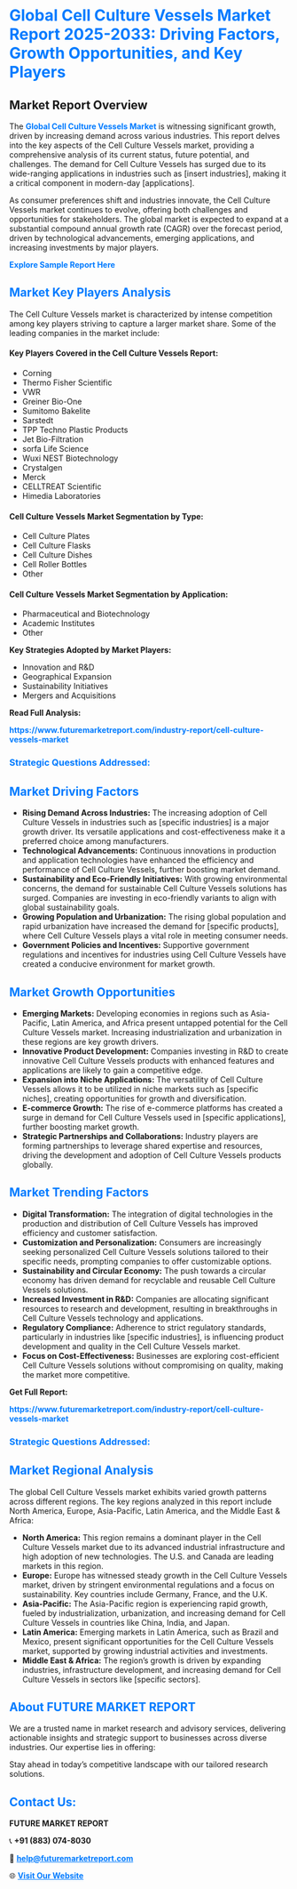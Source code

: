 <h1 style="color: #007BFF;">Global Cell Culture Vessels Market Report 2025-2033: Driving Factors, Growth Opportunities, and Key Players</h1>

<section id="overview">
<h2>Market Report Overview</h2>
<p>The <a href="https://www.futuremarketreport.com/industry-report/cell-culture-vessels-market" style="color: #007BFF; text-decoration: none;"><strong>Global Cell Culture Vessels Market</strong></a> is witnessing significant growth, driven by increasing demand across various industries. This report delves into the key aspects of the Cell Culture Vessels market, providing a comprehensive analysis of its current status, future potential, and challenges. The demand for Cell Culture Vessels has surged due to its wide-ranging applications in industries such as [insert industries], making it a critical component in modern-day [applications].</p>
<p>As consumer preferences shift and industries innovate, the Cell Culture Vessels market continues to evolve, offering both challenges and opportunities for stakeholders. The global market is expected to expand at a substantial compound annual growth rate (CAGR) over the forecast period, driven by technological advancements, emerging applications, and increasing investments by major players.</p>
</section>

<section id="overview">
<p><a href="https://www.futuremarketreport.com/request-sample/reportId=27653" style="color: #007BFF; text-decoration: none;"><strong>Explore Sample Report Here</strong></a></p>
</section>

<section id="key-players">
<h2 style="color: #007BFF;">Market Key Players Analysis</h2>
<p>The Cell Culture Vessels market is characterized by intense competition among key players striving to capture a larger market share. Some of the leading companies in the market include:</p>
<h4>Key Players Covered in the Cell Culture Vessels Report:</h4>
<ul><li>Corning</li><li>Thermo Fisher Scientific</li><li>VWR</li><li>Greiner Bio-One</li><li>Sumitomo Bakelite</li><li>Sarstedt</li><li>TPP Techno Plastic Products</li><li>Jet Bio-Filtration</li><li>sorfa Life Science</li><li>Wuxi NEST Biotechnology</li><li>Crystalgen</li><li>Merck</li><li>CELLTREAT Scientific</li><li>Himedia Laboratories</li></ul>
<h4>Cell Culture Vessels Market Segmentation by Type:</h4>
<ul><li>Cell Culture Plates</li><li>Cell Culture Flasks</li><li>Cell Culture Dishes</li><li>Cell Roller Bottles</li><li>Other</li></ul>

<h4>Cell Culture Vessels Market Segmentation by Application:</h4>
<ul><li>Pharmaceutical and Biotechnology</li><li>Academic Institutes</li><li>Other</li></ul>
<p><strong>Key Strategies Adopted by Market Players:</strong></p>
<ul>
<li>Innovation and R&D</li>
<li>Geographical Expansion</li>
<li>Sustainability Initiatives</li>
<li>Mergers and Acquisitions</li>
</ul>
</section>

<section>
<p><strong>Read Full Analysis: </strong></p><a href="https://www.futuremarketreport.com/industry-report/cell-culture-vessels-market" style="color: #007BFF; text-decoration: none;"><strong>https://www.futuremarketreport.com/industry-report/cell-culture-vessels-market</strong></a>
<h3 style="color: #007BFF;">Strategic Questions Addressed:</h3>
</section>

<section id="driving-factors">
<h2 style="color: #007BFF;">Market Driving Factors</h2>
<ul>
<li><strong>Rising Demand Across Industries:</strong> The increasing adoption of Cell Culture Vessels in industries such as [specific industries] is a major growth driver. Its versatile applications and cost-effectiveness make it a preferred choice among manufacturers.</li>
<li><strong>Technological Advancements:</strong> Continuous innovations in production and application technologies have enhanced the efficiency and performance of Cell Culture Vessels, further boosting market demand.</li>
<li><strong>Sustainability and Eco-Friendly Initiatives:</strong> With growing environmental concerns, the demand for sustainable Cell Culture Vessels solutions has surged. Companies are investing in eco-friendly variants to align with global sustainability goals.</li>
<li><strong>Growing Population and Urbanization:</strong> The rising global population and rapid urbanization have increased the demand for [specific products], where Cell Culture Vessels plays a vital role in meeting consumer needs.</li>
<li><strong>Government Policies and Incentives:</strong> Supportive government regulations and incentives for industries using Cell Culture Vessels have created a conducive environment for market growth.</li>
</ul>
</section>

<section id="growth-opportunities">
<h2 style="color: #007BFF;">Market Growth Opportunities</h2>
<ul>
<li><strong>Emerging Markets:</strong> Developing economies in regions such as Asia-Pacific, Latin America, and Africa present untapped potential for the Cell Culture Vessels market. Increasing industrialization and urbanization in these regions are key growth drivers.</li>
<li><strong>Innovative Product Development:</strong> Companies investing in R&D to create innovative Cell Culture Vessels products with enhanced features and applications are likely to gain a competitive edge.</li>
<li><strong>Expansion into Niche Applications:</strong> The versatility of Cell Culture Vessels allows it to be utilized in niche markets such as [specific niches], creating opportunities for growth and diversification.</li>
<li><strong>E-commerce Growth:</strong> The rise of e-commerce platforms has created a surge in demand for Cell Culture Vessels used in [specific applications], further boosting market growth.</li>
<li><strong>Strategic Partnerships and Collaborations:</strong> Industry players are forming partnerships to leverage shared expertise and resources, driving the development and adoption of Cell Culture Vessels products globally.</li>
</ul>
</section>

<section id="trending-factors">
<h2 style="color: #007BFF;">Market Trending Factors</h2>
<ul>
<li><strong>Digital Transformation:</strong> The integration of digital technologies in the production and distribution of Cell Culture Vessels has improved efficiency and customer satisfaction.</li>
<li><strong>Customization and Personalization:</strong> Consumers are increasingly seeking personalized Cell Culture Vessels solutions tailored to their specific needs, prompting companies to offer customizable options.</li>
<li><strong>Sustainability and Circular Economy:</strong> The push towards a circular economy has driven demand for recyclable and reusable Cell Culture Vessels solutions.</li>
<li><strong>Increased Investment in R&D:</strong> Companies are allocating significant resources to research and development, resulting in breakthroughs in Cell Culture Vessels technology and applications.</li>
<li><strong>Regulatory Compliance:</strong> Adherence to strict regulatory standards, particularly in industries like [specific industries], is influencing product development and quality in the Cell Culture Vessels market.</li>
<li><strong>Focus on Cost-Effectiveness:</strong> Businesses are exploring cost-efficient Cell Culture Vessels solutions without compromising on quality, making the market more competitive.</li>
</ul>
</section>

<section>
<p><strong>Get Full Report: </strong></p><a href="https://www.futuremarketreport.com/industry-report/cell-culture-vessels-market" style="color: #007BFF; text-decoration: none;"><strong>https://www.futuremarketreport.com/industry-report/cell-culture-vessels-market</strong></a>
<h3 style="color: #007BFF;">Strategic Questions Addressed:</h3>
</section>


<section id="regional-analysis">
<h2 style="color: #007BFF;">Market Regional Analysis</h2>
<p>The global Cell Culture Vessels market exhibits varied growth patterns across different regions. The key regions analyzed in this report include North America, Europe, Asia-Pacific, Latin America, and the Middle East & Africa:</p>
<ul>
<li><strong>North America:</strong> This region remains a dominant player in the Cell Culture Vessels market due to its advanced industrial infrastructure and high adoption of new technologies. The U.S. and Canada are leading markets in this region.</li>
<li><strong>Europe:</strong> Europe has witnessed steady growth in the Cell Culture Vessels market, driven by stringent environmental regulations and a focus on sustainability. Key countries include Germany, France, and the U.K.</li>
<li><strong>Asia-Pacific:</strong> The Asia-Pacific region is experiencing rapid growth, fueled by industrialization, urbanization, and increasing demand for Cell Culture Vessels in countries like China, India, and Japan.</li>
<li><strong>Latin America:</strong> Emerging markets in Latin America, such as Brazil and Mexico, present significant opportunities for the Cell Culture Vessels market, supported by growing industrial activities and investments.</li>
<li><strong>Middle East & Africa:</strong> The region’s growth is driven by expanding industries, infrastructure development, and increasing demand for Cell Culture Vessels in sectors like [specific sectors].</li>
</ul>
</section>

<footer>
<h2 style="color: #007BFF;">About FUTURE MARKET REPORT</h2>
<p>We are a trusted name in market research and advisory services, delivering actionable insights and strategic support to businesses across diverse industries. Our expertise lies in offering:</p>

<p>Stay ahead in today’s competitive landscape with our tailored research solutions.</p>

<h2 style="color: #007BFF;">Contact Us:</h2>
<p><strong>FUTURE MARKET REPORT</strong></p>
<p>📞 <strong>+91 (883) 074-8030</strong></p>
<p>📧 <strong><a href="mailto:help@futuremarketreport.com" style="color: #007BFF;">help@futuremarketreport.com</a></strong></p>
<p>🌐 <strong><a href="https://www.futuremarketreport.com/" style="color: #007BFF;">Visit Our Website</a></strong></p>
</footer>